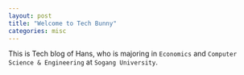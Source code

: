 ```yaml
---
layout: post
title: "Welcome to Tech Bunny"
categories: misc
---
```

This is Tech blog of Hans, who is majoring in `Economics` and `Computer Science & Engineering` at `Sogang University`.